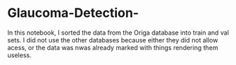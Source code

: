 # Glaucoma-Detection-
In this notebook, I sorted the data from the Origa database into train and val sets. I did not use the other databases because either they did not allow acess, or the data was nwas already marked with things rendering them useless.
